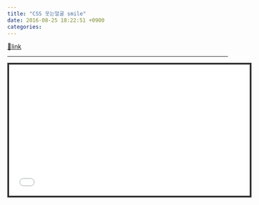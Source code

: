 ```yaml
---
title: "CSS 웃는얼굴 smile"
date: 2016-08-25 18:22:51 +0900
categories: 
---
```

[🔗link](http://www.mins01.com/mh/tech/read/1029)
***


<iframe frameborder="4" height="300" src="/web_work/doc/CSS/smile/smile.html" style="border: 4px solid rgb(51, 51, 51);" width="550"></iframe>
